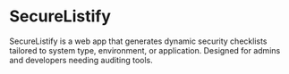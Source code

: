 # SecureListify
SecureListify is a web app that generates dynamic security checklists tailored to system type, environment, or application. Designed for admins and developers needing auditing tools.
